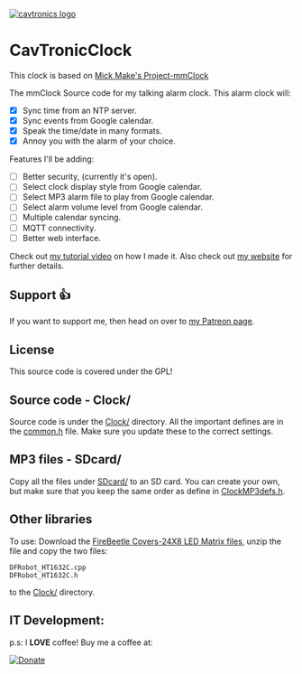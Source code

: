 [![cavtronics logo](https://cldup.com/BhJv2ZU0rj.jpg)](http://www.cavtronics.com "cavtronics")

# CavTronicClock

This clock is based on 
[Mick Make's Project-mmClock ](https://github.com/MickMake/Project-mmClock)


The mmClock
Source code for my talking alarm clock. This alarm clock will:
- [x] Sync time from an NTP server.
- [x] Sync events from Google calendar.
- [x] Speak the time/date in many formats.
- [x] Annoy you with the alarm of your choice.

Features I'll be adding:
- [ ] Better security, (currently it's open).
- [ ] Select clock display style from Google calendar.
- [ ] Select MP3 alarm file to play from Google calendar.
- [ ] Select alarm volume level from Google calendar.
- [ ] Multiple calendar syncing.
- [ ] MQTT connectivity.
- [ ] Better web interface.

Check out [my tutorial video](https://www.youtube.com/watch?v=IoX6t03ULnc) on how I made it.
Also check out [my website](https://www.mickmake.com/archives/3375) for further details. 


## Support :+1:
If you want to support me, then head on over to [my Patreon page](http://patreon.com/MickMake).


## License
This source code is covered under the GPL!


## Source code - Clock/
Source code is under the [Clock/](Clock/) directory.
All the important defines are in the [common.h](Clock/common.h) file.
Make sure you update these to the correct settings.

## MP3 files - SDcard/
Copy all the files under [SDcard/](SDcard/) to an SD card. You can create your own, but make sure that you keep the same order as define in [ClockMP3defs.h](Clock/ClockMP3defs.h).

## Other libraries
To use: Download the [FireBeetle Covers-24X8 LED Matrix files](https://github.com/Chocho2017/FireBeetleLEDMatrix), unzip the file and copy the two files:

	DFRobot_HT1632C.cpp
	DFRobot_HT1632C.h

to the [Clock/](Clock/) directory.



## IT Development:

p.s:
I **LOVE** coffee! Buy me a coffee at:   

[![Donate](https://img.shields.io/badge/Donate-PayPal-green.svg)](https://www.paypal.com/cgi-bin/webscr?cmd=_s-xclick&hosted_button_id=XWQDNV85QA9RC&source=url)







